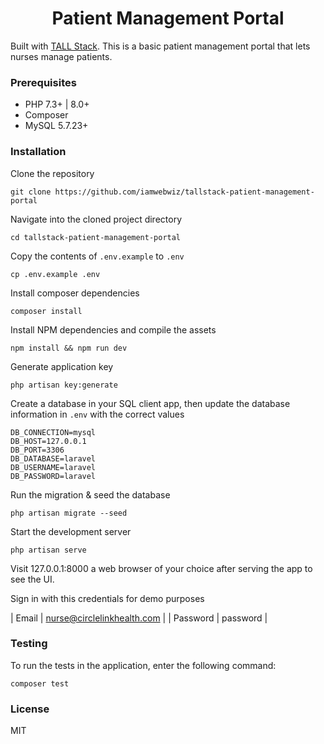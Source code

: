 <h1 align="center">Patient Management Portal</h1>

Built with [TALL Stack](https://tallstack.dev "Reactive Laravel apps with the TALL stack"). This is a basic patient management portal that lets nurses manage patients.

### Prerequisites
- PHP 7.3+ | 8.0+
- Composer
- MySQL 5.7.23+

### Installation
Clone the repository
```shell
git clone https://github.com/iamwebwiz/tallstack-patient-management-portal
```

Navigate into the cloned project directory
```shell
cd tallstack-patient-management-portal
```

Copy the contents of `.env.example` to `.env`
```shell
cp .env.example .env
```

Install composer dependencies
```shell
composer install
```

Install NPM dependencies and compile the assets
```shell
npm install && npm run dev
```

Generate application key
```shell
php artisan key:generate
```

Create a database in your SQL client app, then update the database information in `.env` with the correct values
```text
DB_CONNECTION=mysql
DB_HOST=127.0.0.1
DB_PORT=3306
DB_DATABASE=laravel
DB_USERNAME=laravel
DB_PASSWORD=laravel
```

Run the migration & seed the database
```shell
php artisan migrate --seed
```

Start the development server
```shell
php artisan serve
```

Visit 127.0.0.1:8000 a web browser of your choice after serving the app to see the UI.

Sign in with this credentials for demo purposes

| Email | nurse@circlelinkhealth.com |
| Password | password |

### Testing
To run the tests in the application, enter the following command:
```shell
composer test
```

### License
MIT
